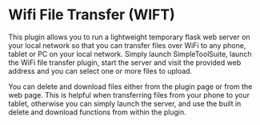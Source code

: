 # Wifi File Transfer (WIFT)

This plugin allows you to run a lightweight temporary flask web server on your local network so that you can transfer files over WiFi to any phone, tablet or PC on your local network. Simply launch SimpleToolSuite, launch the WiFi file transfer plugin, start the server and visit the provided web address and you can select one or more files to upload. 

You can delete and download files either from the plugin page or from the web page. This is helpful when transferring files from your phone to your tablet, otherwise you can simply launch the server, and use the built in delete and download functions from within the plugin.
